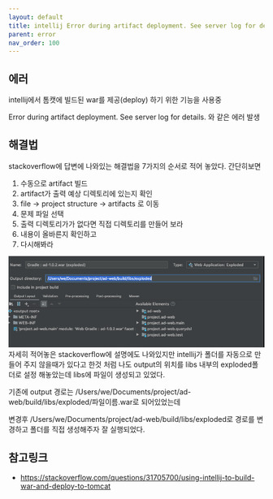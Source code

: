 ```yaml
---
layout: default
title: intellij Error during artifact deployment. See server log for details.
parent: error
nav_order: 100
---
```

## 에러
intellij에서 톰캣에 빌드된 war를 제공(deploy) 하기 위한 기능을 사용중

Error during artifact deployment. See server log for details. 와 같은 에러 발생

## 해결법
stackoverflow에 답변에 나와있는 해결법을 7가지의 순서로 적어 놓았다. 간단히보면

1. 수동으로 artifact 빌드
2. artifact가 출력 예상 디렉토리에 있는지 확인
3. file -> project structure -> artifacts 로 이동
4. 문제 파일 선택
5. 출력 디렉토리가가 없다면 직접 디렉토리를 만들어 보라<br>
6. 내용이 올바른지 확인하고
7. 다시해봐라

![](/docs/attach/intellij-error-artifacts.png)
자세히 적어놓은 stackoverflow에 설명에도 나와있지만 intellij가 폴더를 자동으로 만들어 주지 않을때가 있다고 한것 처럼 나도 output의 위치를 libs 내부의 exploded폴더로 설정 해놓았는데 libs에 파일이 생성되고 있었다.

기존에 output 경로는 /Users/we/Documents/project/ad-web/build/libs/exploded/파일이름.war로 되어있었는데

변경후 /Users/we/Documents/project/ad-web/build/libs/exploded로 경로를 변경하고 폴더를 직접 생성해주자 잘 실행되었다.

## 참고링크
* https://stackoverflow.com/questions/31705700/using-intellij-to-build-war-and-deploy-to-tomcat
